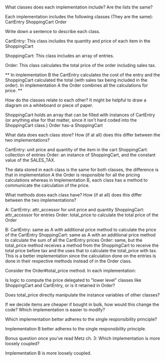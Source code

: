 What classes does each implementation include? Are the lists the same?

Each implementation includes the following classes (They are the same):
CartEntry
ShoppingCart
Order


Write down a sentence to describe each class.

CartEntry: This class includes the quantity and price of each item in the ShoppingCart

ShoppingCart: This class includes an array of entries.

Order: This class calculates the total price of the order including sales tax.

** In implementation B the CartEntry calculates the cost of the entry and the ShoppingCart calculated the total (with sales tax being included in the order).  In implementation A the Order combines all the calculations for price. **


How do the classes relate to each other? It might be helpful to draw a diagram on a whiteboard or piece of paper.

ShoppingCart holds an array that can be filled with instances of CartEntry (or anything else for that matter, since it isn't hard coded into the ShoppingCart class.) Order has-a ShoppingCart

What data does each class store? How (if at all) does this differ between the two implementations?

CartEntry: unit price and quantity of the item in the cart
ShoppingCart: collection of entries
Order: an instance of ShoppingCart, and the constant value of the SALES_TAX.

The data stored in each class is the same for both classes, the difference is that in implementation A the Order is responsible for all the pricing calculations whereas in Implementation B, each class has a method to communicate the calculation of the price.

What methods does each class have? How (if at all) does this differ between the two implementations?

A:
CartEntry: attr_accessor for unit price and quantity
ShoppingCart: attr_accessor for entries
Order: total_price to calculate the total price of the Order

B:
CartEntry: same as A with additional price method to calculate the price of the CartEntry
ShoppingCart: same as A with an additional price method to calculate the sum of all the CartEntry prices
Order: same, but the total_price method receives a method from the ShoppingCart to receive the total price before tax and the uses that to calculate the total_price with tax. This is a better implementation since the calculation done on the entries is done in their respective methods instead of in the Order class.

Consider the Order#total_price method. In each implementation:


Is logic to compute the price delegated to "lower level" classes like ShoppingCart and CartEntry, or is it retained in Order?


Does total_price directly manipulate the instance variables of other classes?


If we decide items are cheaper if bought in bulk, how would this change the code? Which implementation is easier to modify?

Which implementation better adheres to the single responsibility principle?

Implementation B better adheres to the single responsibility principle.

Bonus question once you've read Metz ch. 3: Which implementation is more loosely coupled?

Implementation B is more loosely coupled.
